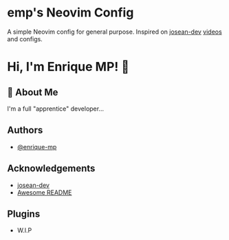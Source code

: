 # emp's Neovim Config

A simple Neovim config for general purpose. Inspired on [josean-dev](https://github.com/josean-dev) [videos](https://www.youtube.com/channel/UC_NZ6qLS9oJgsMKQhqAkg-w) and configs.

# Hi, I'm Enrique MP! 👋

## 🚀 About Me

I'm a full "apprentice" developer...

## Authors

- [@enrique-mp](https://www.github.com/enrique-mp)

## Acknowledgements

- [josean-dev](https://github.com/josean-dev)
- [Awesome README](https://github.com/matiassingers/awesome-readme)

## Plugins

- W.I.P
